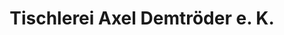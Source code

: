 ---
title: "Tischlerei Axel Demtröder e. K."
url: /herdecke/tischlerei-axel-demtroeder-e-k/
shop: Basteln
---